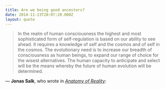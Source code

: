 ```yaml
---
title: Are we being good ancestors?
date: 2014-11-23T20:07:20.000Z
layout: quote
---
```

> In the realm of human consciousness the highest and most sophisticated form of self-regulation is based on our ability to see ahead. It requires a knowledge of self and the cosmos and of self in the cosmos. The evolutionary need is to increase our breadth of consciousness as human beings, to expand our range of choice for the wisest alternatives. The human capacity to anticipate and select will be the means whereby the future of human evolution will be determined.

— **Jonas Salk**, who wrote in [_Anatomy of Reality_](http://www.amazon.com/exec/obidos/ASIN/0030010136/wwwaustinkleo-20/ref=nosim/):
